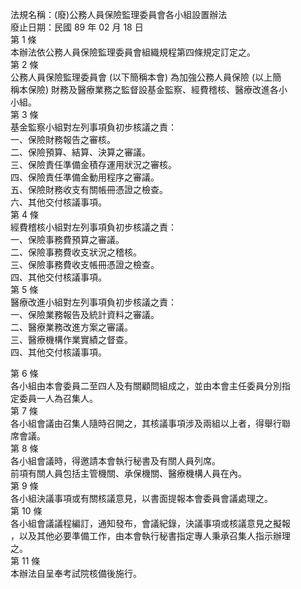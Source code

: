 法規名稱：(廢)公務人員保險監理委員會各小組設置辦法  
廢止日期：民國 89 年 02 月 18 日  
第 1 條  
本辦法依公務人員保險監理委員會組織規程第四條規定訂定之。  
第 2 條  
公務人員保險監理委員會 (以下簡稱本會) 為加強公務人員保險 (以上簡  
稱本保險) 財務及醫療業務之監督設基金監察、經費稽核、醫療改進各小  
小組。  
第 3 條  
基金監察小組對左列事項負初步核議之責：  
一、保險財務報告之審核。  
二、保險預算、結算、決算之審議。  
三、保險責任準備金積存運用狀況之審核。  
四、保險責任準備金動用程序之審議。  
五、保險財務收支有關帳冊憑證之檢查。  
六、其他交付核議事項。  
第 4 條  
經費稽核小組對左列事項負初步核議之責：  
一、保險事務費預算之審議。  
二、保險事務費收支狀況之稽核。  
三、保險事務費收支帳冊憑證之檢查。  
四、其他交付核議事項。  
第 5 條  
醫療改進小組對左列事項負初步核議之責：  
一、保險業務報告及統計資料之審議。  
二、醫療業務改進方案之審議。  
三、醫療機構作業實績之督查。  
四、其他交付核議事項。  


第 6 條  
各小組由本會委員二至四人及有關顧問組成之，並由本會主任委員分別指  
定委員一人為召集人。  
第 7 條  
各小組會議由召集人隨時召開之，其核議事項涉及兩組以上者，得舉行聯  
席會議。  
第 8 條  
各小組會議時，得邀請本會執行秘書及有關人員列席。  
前項有關人員包括主管機關、承保機關、醫療機構人員在內。  
第 9 條  
各小組決議事項或有關核議意見，以書面提報本會委員會議處理之。  
第 10 條  
各小組會議議程編訂，通知發布，會議紀錄，決議事項或核議意見之擬報  
，以及其他必要準備工作，由本會執行秘書指定專人秉承召集人指示辦理  
之。  
第 11 條  
本辦法自呈奉考試院核備後施行。  


